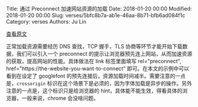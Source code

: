 Title: 通过 Preconnect 加速网站资源的加载
Date: 2018-01-20 00:00
Modified: 2018-01-20 00:00
Slug: verses/5bfc8b7a-ab1e-46aa-8b71-bfb6ad084f1c
Category: verses
Authors: Ju Lin

[查看原文](https://www.viget.com/articles/make-your-site-faster-with-preconnect-hints/)

正常加载资源需要经历 DNS 查找，TCP 握手，TLS 协商等环节才能开始下载数据，我们可以引入一个 preconnect 的提示让浏览器预先连上网站，从而加速资源的获取，提高网站的性能。具体做法在 link 标签里面填写 rel="preconnect", href="https://the-website-you-want-to-connect" 即可。在本文的示例中可以看到在设定了 googlefont 的预先连接后，资源加载时间减半。需要注意的一点是，`crossorigin` 标识在这个场景下是必须的，因为字体加载是异步的操作。另外注意的一点是，这个标识只是给浏览器的 hint，具体能不能生效，得看具体的浏览器，一般来说，chrome 会没啥问题。

